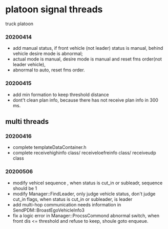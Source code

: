 # platoon signal threads
truck platoon

### 20200414
* add manual status, if front vehicle (not leader) status is manual, behind vehicle desire mode is abnormal;
* actual mode is manual, desire mode is manual and reset fms order(not leader vehicle),
* abnormal to auto, reset fms order.

### 20200415
* add min formation to keep threshold distance 
* dont't clean plan info, because there has not receive plan info in 300 ms.

## multi threads

### 20200416
* complete templateDataContainer.h
* complete receivehighinfo class/ receiveloefreinfo class/ receiveudp class

### 20200506
* modify vehicel sequence , when status is cut_in or subleadr, sequence should be 1
* modify Manager::FindLeader, only judge vehicle status, don't judge cut_in flags, 
  when status is cut_in or subleader, is leader
* add multi-hop communication needs information in SendPDM::BroastEgoVehicleInfo3
* fix a logic error in Manager::ProcssCommond abnormal switch, 
  when front dis <= threshold and refuse to keep, shoule goto enqueue.